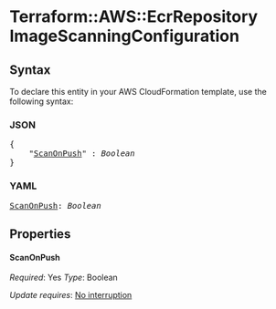 # Terraform::AWS::EcrRepository ImageScanningConfiguration

## Syntax

To declare this entity in your AWS CloudFormation template, use the following syntax:

### JSON

<pre>
{
    "<a href="#scanonpush" title="ScanOnPush">ScanOnPush</a>" : <i>Boolean</i>
}
</pre>

### YAML

<pre>
<a href="#scanonpush" title="ScanOnPush">ScanOnPush</a>: <i>Boolean</i>
</pre>

## Properties

#### ScanOnPush

_Required_: Yes
_Type_: Boolean

_Update requires_: [No interruption](https://docs.aws.amazon.com/AWSCloudFormation/latest/UserGuide/using-cfn-updating-stacks-update-behaviors.html#update-no-interrupt)

